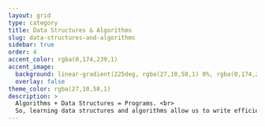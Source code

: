 ```yaml
---
layout: grid
type: category
title: Data Structures & Algorithms
slug: data-structures-and-algorithms
sidebar: true
order: 4
accent_color: rgba(0,174,239,1)
accent_image:
  background: linear-gradient(225deg, rgba(27,10,58,1) 0%, rgba(0,174,239,1) 80%)
  overlay: false
theme_color: rgba(27,10,58,1)
description: >
  Algorithms + Data Structures = Programs. <br>
  So, learning data structures and algorithms allow us to write efficient and optimized computer programs.
---
```

